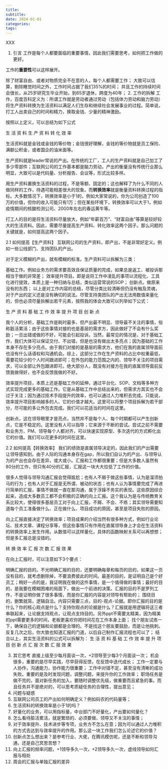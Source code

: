```yaml
---
title: 
subtitle: 
date: 2024-01-01
categories: 
tags: 
---
```


XXX

1. 引言
工作是每个人都要面临的重要事情，因此我们需要思考，如何把工作做的更好。

工作的**重要性**可以这样展开。

除了财富自由、或者对物质完全不在意的人，每个人都需要工作；
大致可以估算，剔除睡觉时间之外，工作时间占据了我们35%的时间；
并且工作的持续时间会很长，从25岁研究生毕业开始，到65岁退休，跨度为40年；
2. 工作的拆解
工作，百度百科定义为：所谓工作就是劳动者通过劳动（包括体力劳动和脑力劳动）将生产资料转换为生活资料以满足人们生存和继续社会发展事业的过程。简单说，打工人出卖自己的时间和精力，换取金钱、少量的精神激励。

按照以上定义，可以总结为如下公式

生
活
资
料
生
产
资
料
转
化
效
率

生活资料就是金钱或金钱的等价物；金钱很好理解，金钱的等价物就是员工保险、满额公积金，或者国企的油米面等。

生产资料就是leader常说的产出。在传统的工厂，工人的生产资料就是自己加工了多少零部件；互联网公司的工作基本都是脑力劳动，产出的衡量没有传统行业那么明显，大致可以是代码量、分析报告、会议等，形式比较多样。

用生产资料置换生活资料的过程，不是等额、固定的；这也解释了为什么不同的人做同样的工作，待遇可能相差很大的现象。而**转换效率**就是衡量资料转换过程的指标。大多数情况下，转换效率是小于1的，例如大家常说的，你为公司创造了100万的价值，但你的收入可能只有1万；但在某些环境下，转换效率可以大于1，例如疫情期间的核酸检测公司、2000年左右的春运黄牛等。

打工人的目的是将生活资料尽量放大，例如“年薪百万”、“财富自由”等算是较好较大的生活资料。因此，需要尽量提高生产资料、转化效率这两个因子。那么问题的关键就是，如何提高这两个因子。

2.1 如何提高【生产资料】
互联网公司的生产资料，即产出，不是非常好定义。例如一些公线部门、支持团队的产出。

对于定义模糊的产出，就有模糊的标准。生产资料可以拆解为三类：

基础工作。例如业务方的需求要高效且保证质量的完成，如果总是返工、被投诉那相当于做的非常差；
效率提升项目。即是说将工作中凌乱的事项以流程化、工具化进行提效，本质上是一种归纳与总结，类似运营常说的SOP；
创新点。做原来没有的东西；
以上是对工作内容的总结，尽管分类比较清晰但仍没有触及灵魂，对于产出的定义还是没有确切的说法。尽管支持类团队的产出无法用数值来量化的，但也必须尽量拆解出若干元素，按照我的体会大致可以列举如下公式：

生
产
资
料
基
础
工
作
效
率
提
升
项
目
创
新
点

我个人的分析，基础工作是耗时最多、但产出最不明显、领导最不关注的事情，俗称脏活累活；由于这些事情对接的也是基层的需求方，因此做好了不会有什么奖励；一旦出错或做的不好，可能会引起投诉。当然，最常见的情况是，对于基础工作，我们大体可以保证交付、不出错，但是也没有做出太多亮点；因为基础的工作本身不存在多少亮点。由于我们对接的是基层的需求方，他们在我的直属领导面前也没有什么话语权和沟通机会。综上，这部分工作在生产资料的占比中权重最低，需要花较少的个人时间跟进即可；在外包的能力范围之内的、领导不关注的项目需求，可以全部让外包跟进即可。绝大部分人，既没有对接方在我的直属领导面前反馈我做得好，也不会反馈我做的不好。

效率提升项目，本质上还是基础工作的延伸，通过平台化、SOP、文档等多种方式实现完成更多的基础工作。它是从基础工作中总结出来的，但需求方其实也不会过于关注；因为通过技术手段提升的效率，也可以通过人力堆积去完成。只能说，效率提升项目影响越多的人、它的价值才越大。这里可以将整个项目拆解为若干部分，尽可能的多让外包去完成。我们可以花适当的时间在这里。

创新点，这在领导眼里才是亮点，当然并不是每个人、每个时期都可以产生创新点，它是不稳定的。这里没有人可以指导；它来源于不断的尝试。尝试之前不需要和业务方、PM、领导每个人都对齐，可以快速实现原型、多次迭代的方式孵化出它的价值。我们可以花更多的时间在这里。

2.2 如何提高【转换效率】
我们的绩效是直属领导决定的，因此我们的产出需要让领导感知到。由于人际的沟通本身存在gap，所以我们自认为的产出、与领导认为的产出也会存在差异，或大或小。汇报和工作都很重要；但是大多数人虽然有80分的工作，但只有40分的汇报，汇报这一块大大拉低了工作的价值。

很多人觉得与领导沟通汇报会觉得尴尬；也有人不屑于做这些事情，认为是溜须拍马的行为；也有人对于汇报是无所谓、被动的状态；也有人认为事情要完成了再进行简单的汇报，事情不做就一直在那沟通，属于浮躁不务实的表现。这些原因综合起来，造成大多数员工都不会积极的正确的向上汇报。这个我认为是与传统教育关系比较大，使得很多基层员工对于向上汇报，不屑、不会、不练；其实领导需要知道每个员工准备做什么、正在做什么、项目成功的原因，甚至是项目失败的原因。

向上汇报直接决定了转换效率；项目成果的介绍当然有很多种方式，例如行业论坛、技术文章、课程分享等，但这些事情只有作用在直属领导身上才会在生活资料的转换效率上发生作用。从数值可以这样量化，具体的函数映射关系可以再想想；但是多汇报总是没错的。

转
换
效
率
汇
报
次
数
汇
报
效
果

在向上汇报时，可以注意如下3个要点：

明确汇报的目的。不光明确汇报的目的，还要明确每章和每页的目的，如果这一页没有目的，就考虑删除掉，不要浪费彼此的时间。最差的目的，是证明自己是个好员工；稍好一点的是，我证明我在做的这件事情，是一个值得做的事情；最好的目的，是我要在模糊困难的局面下，做出一个前进的决策。汇报的目的不是罗列工作，不是证明你做了很多事情，而是你汇报的内容是对领导有帮助的；
围绕目的，删繁就简，逻辑自洽。内容只需要三点，目的-观点-论据。即你汇报的目的是什么？你的核心观点是什么？支持你观点的论据是什么？汇报就是用逻辑将这三者串联起来，让论据支持观点，让观点支持目的。另外ppt不需要太精美，因为精美的ppt需要更多的时间，老板更喜欢你把时间花在工作本身上面；
找个朋友试炼一下，确保自己的逻辑和论据都是合理的。不是找这个朋友要鼓励，而是让他挑刺。反复几次之后，你大致也知道汇报的门道，以后自己制作汇报流程也可以了；
结合以上，其实生活资料的公式可以拆解为： 
生
活
资
料
基
础
工
作
效
率
提
升
项
目
创
新
点
汇
报
次
数
汇
报
效
果

3. 其它思考
直接上级至少每月面谈一次，+2领导至少每3个月面谈一次；
机会很多，重要的是尽早实践，尽早获得反馈，在反馈中迭代成长；
工作一定要与人协作，沟通能力，协作能力很重要；
工作中对错不定，甚至没有清晰的成功失败。重要的是及时发现问题，调整问题，来提升你的工作效率；
职场任务是做不完的，面对新任务的加入，要随时调整优先级，做重要而且紧急的事。而且任务并不是绝对的，可以思考质疑任务的合理性，提出意见；
4. 问题与疑惑
1. 互联网公司员工的产出如何明确定义？例如码农的代码量等；
2. 生活资料的转换效率是小于1的吗？
3. 好量化的业务，可以用指标量，中台部门不好量化，产出要如何量化？
4. 怎么看待脏活累活，就是繁琐的、必须要做、领导又不关注的事情；
5. 对于效率提升、技术进步等专项，业务方不怎么在意；因为可以通过人力堆积的方式去达到与效率提升的作用。那么这一块工作我们怎么论述它的价值？
6. 创新点怎么想出来？是参考行业、大佬，在腾讯模仿呢，还是不断和领导沟通，还是自己冥思苦想？
7. 向上汇报的频率问题，+1领导多久一次，+2领导多久一次，虚线领导如何汇报与相处
8. 周会的汇报与单独汇报的差异